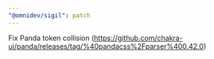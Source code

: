 ```yaml
---
"@omnidev/sigil": patch
---
```


Fix Panda token collision (https://github.com/chakra-ui/panda/releases/tag/%40pandacss%2Fparser%400.42.0)
